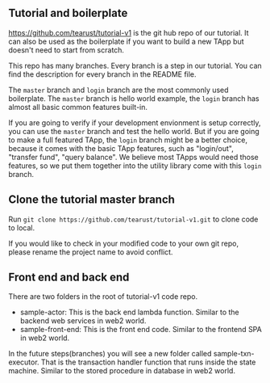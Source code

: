 ## Tutorial and boilerplate

https://github.com/tearust/tutorial-v1 is the git hub repo of our tutorial. It can also be used as the boilerplate if you want to build a new TApp but doesn't need to start from scratch.

This repo has many branches. Every branch is a step in our tutorial. You can find the description for every branch in the README file.

The `master` branch and `login` branch are the most commonly used boilerplate. The `master` branch is hello world example, the `login` branch has almost all basic common features built-in. 

If you are going to verify if your development envionment is setup correctly, you can use the `master` branch and test the hello world. But if you are going to make a full featured TApp, the `login` branch might be a better choice, because it comes with the basic TApp features, such as "login/out", "transfer fund", "query balance". We believe most TApps would need those features, so we put them together into the utility library come with this `login` branch.

## Clone the tutorial master branch

Run `git clone https://github.com/tearust/tutorial-v1.git` to clone code to local.

If you would like to check in your modified code to your own git  repo, please rename the project name to avoid conflict.

## Front end and back end
There are two folders in the root of tutorial-v1 code repo.
- sample-actor: This is the back end lambda function. Similar to the backend web services in web2 world.
- sample-front-end: This is the front end code. Similar to the frontend SPA in web2 world.

In the future steps(branches) you will see a new folder called sample-txn-executor. That is the transaction handler function that runs inside the state machine. Similar to the stored procedure in database in web2 world.

